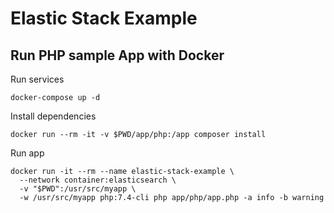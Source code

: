 # Elastic Stack Example 

## Run PHP sample App with Docker

Run services
```
docker-compose up -d
```

Install dependencies

```
docker run --rm -it -v $PWD/app/php:/app composer install
```

Run app
```
docker run -it --rm --name elastic-stack-example \
  --network container:elasticsearch \
  -v "$PWD":/usr/src/myapp \
  -w /usr/src/myapp php:7.4-cli php app/php/app.php -a info -b warning
```
